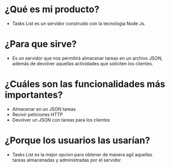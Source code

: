 # ¿Qué es mi producto?

- Tasks List es un servidor construido con la tecnologia Node Js.

# ¿Para que sirve?

- Es un servidor que nos permitirá almacenar tareas en un archivo JSON, además de devolver aquellas actividades que soliciten los clientes.

# ¿Cuáles son las funcionalidades más importantes?

- Almacenar en un JSON tareas
- Recivir peticiones HTTP
- Devolver un JSON con tareas para los clientes

# ¿Porque los usuarios las usarían?

- Tasks List es la mejor opcion para obtener de manera agil aquellas tareas almacenadas y administradas por el servidor
